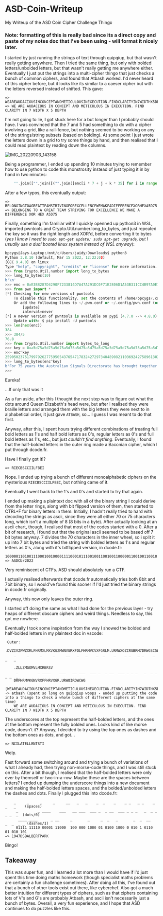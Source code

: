 # ASD-Coin-Writeup
My Writeup of the ASD Coin Cipher Challenge Thingo

### Note: formatting of this is really bad since its a direct copy and paste of my notes doc that I've been using - will format it nicely later.

I started by just running the strings of text through quipqiup, but that wasn't really getting anywhere.
Then I tried the same thing, but only with bolded letters/unbolded letters, but that wasn't really getting me anywhere either.
Eventually I just put the strings into a multi-cipher thingo that just checks a bunch of common ciphers, and found that Atbash worked.
I'd never heard of this cipher before, but it looks like its similar to a caeser cipher but with the letters reversed instead of shifted.
This gave:
```
=> WEAREAUDACIOUSINCONCEPTANDMETICULOUSINEXECUTION.FINDCLARITYIN7WIDTHX5DEPTH
=> WE ARE AUDACIOUS IN CONCEPT AND METICULOUS IN EXECUTION. FIND CLARITY IN 7 WIDTH X 5 DEPTH
```

I'm not going to lie, I got stuck here for a but longer than I probably should have.
I was convinced that the 7 and 5 had something to do with a cipher involving a grid, like a rail-fence, but nothing seemed to be working on any of the strings/string subsets (based on bolding). At some point I just wrote the letters down in a grid to try some things by hand, and then realised that I could read plaintext by reading down the columns.

![IMG_20220903_143158](https://user-images.githubusercontent.com/40308162/188255971-d21ecbc5-d30f-4052-8890-94a2ef0c551c.jpg)

Being a programmer, I ended up spending 10 minutes trying to remember how to use python to code this monstrosity instead of just typing it in by hand in two minutes:
```py
    "".join(["".join([("".join([enc[i * 7 + j + k * 35] for i in range(5)])) for j in range(7)]) for k in range(2)])
```

After a few typos, this eventually output:
```
=> BELONGINGTOAGREATTEAMSTRIVINGFOREXCELLENCEWEMAKEADIFFERENCEXORHEXA5D75
=> BELONGING TO A GREAT TEAM STRIVING FOR EXCELLENCE WE MAKE A DIFFERENCE XOR HEX A5D75
```

Finally, something I'm familiar with!
I quickly openned up python3 in WSL, imported pwntools and Crypto.Util.number.long_to_bytes, and just repeated the key so it was the right length and XOR'd, before converting it to bytes (*yes I know I need to `sudo apt-get update; sudo apt-get upgrade`, but I usually use a dual booted linux system instead of WSL anyway*):
```py
bpcygs@Jays-Laptop:/mnt/c/Users/jaidy/Downloads$ python3
Python 3.8.10 (default, Mar 15 2022, 12:22:08)
[GCC 9.4.0] on linux
Type "help", "copyright", "credits" or "license" for more information.
>>> from Crypto.Util.number import long_to_bytes
>>> long_to_bytes(10)
b'\n'
>>> enc = 0xE3B8287D4290F7233814D7A47A291DC0F71B2806D1A53B311CC4B97A0E1CC2B93B31068593332F10C6A3352F14D1B27A3514D6F7382F1AD0B0322955D1B83D3801CDB2287D05C0B82A311085A033291D85A3323855D6BC333119D6FB7A3C11C4A72E3C17CCBB33290C85B6343955CCBA3B3A1CCBB62E341ACBF72E3255CAA73F2F14D1B27A341B85A3323855D6BB333055C4A53F3C55C7B22E2A10C0B97A291DC0F73E3413C3BE392819D1F73B331185A3323855CCBA2A3206D6BE3831108B
>>> from pwn import *
[*] Checking for new versions of pwntools
    To disable this functionality, set the contents of /home/bpcygs/.cache/.pwntools-cache-3.8/update to 'never' (old way).
    Or add the following lines to ~/.pwn.conf or ~/.config/pwn.conf (or /etc/pwn.conf system-wide):
        [update]
        interval=never
[*] A newer version of pwntools is available on pypi (4.7.0 --> 4.8.0).
    Update with: $ pip install -U pwntools
>>> len(hex(enc))
384
>>> 384/5
76.8
>>> from Crypto.Util.number import bytes_to_long
>>> key = 0xa5d75a5d75a5d75a5d75a5d75a5d75a5d75a5d75a5d75a5d75a5d75a5d75a5d75a5d75a5d75a5d75a5d75a5d75a5d75a5d75a5d75a5d75a5d75a5d75a5d75a5d75a5d75a5d75a5d75a5d75a5d75a5d75a5d75a5d75a5d75a5d75a5d75a5d75a5d75a5d75a5d75a5d75a5d75a5d75a5d75a5d75a5d75a5d75a5d75a5d75a5d75a5d75a5d75a5d75a5d75a5d75a5d75a5d75a5d75a5d75a5d75a5d75a5d75a5d75a5d75a5d75a5d75a5d75a5d75a5d75a5d75a5d75a5d75a5d75a5d75a5d75a5
>>> enc^key
2590502375179979262775950543765471783242729734048908211036924275896130340680869586177826201135364390054351446701668244750977148949605566165907766609675468490291318628662506113736833115503797808253195641742100218946106859385657391801273226338941483439016202082363829516951189506019686886157792448979567546486544378392717339149525923920301685506310630093010643090403456702502907337446423775769679499655051508108204069741873107635749979576986203736713367210714414
>>> long_to_bytes(enc^key)
b'For 75 years the Australian Signals Directorate has brought together people with the skills, adaptability and imagination to operate in the slim area between the difficult and the impossible.'
>>>
```
Eureka!

...If only that was it

As a fun aside, after this I thought the next step was to figure out what the dots around Queen Elizabeth's head were, but after I realised they were braille letters and arranged them with the big letters they were next to in alphabetical order, it just gave `ATBASH`, so... I guess I was meant to do that first.


Anyway, after this, I spent hours trying different combinations of treating full bold letters as 1's and half bold letters as 0's, regular letters as 0's and full bold letters as 1's, etc., but just *couldn't find anything*. Eventually, I found that the half-bolded letters in the outer ring made a Baconian cipher, which I put through dcode.fr.

Have I finally got it!?

```
=> RIECBSCCIILFBEI
```

Nope.
I ended up trying a bunch of different monoalphabetic ciphers on the mysterious `RIECBSCCIILFBEI`, but nothing came of it.

Eventually I went back to the 1's and 0's and started to try that again.

I ended up making a plaintext doc with all of the binary string I could derive from the letter rings, along with bit flipped version of them, then started to CTRL+F for binary letters in them. Initially, I hadn't really tried to hard with decoding the strings as ascii, since they were all either 70 or 75 characters long, which isn't a multiple of 8 (8 bits in a byte). After actually looking at an ascii chart, though, I realised that most of the codes started with a 0. After a bit of research, I found out that the original ascii seemed to be based off 7 bit bytes anyway. 7 divides the 70 characters in the inner wheel, so i split it up into 7 bit bytes and tried the string with bolded letters as 1's and regular letters as 0's, along with it's bitflipped version, in dcode.fr:

```
1000001101001110001001000011110001011100100110010011000001100100110010
=> ASDCbr2022
```

Very reminiscent of CTFs. ASD should absolutely run a CTF.

I actually realised afterwards that dcode.fr automatically tries both 8bit and 7bit binary, so I would've found this sooner if I'd just tried the binary strings in dcode.fr originally.


Anyway, this now only leaves the outer ring.


I started off doing the same as what I had done for the previous layer - try heaps of different obscure ciphers and weird things. Needless to say, this got me nowhere.


Eventually I took some inspiration from the way I showed the bolded and half-bolded letters in my plaintext doc in vscode:
```
 Outer:
    .DVZIVZFWZXRLFHRMXLMXVKGZMWNVGRXFOLFHRMVCVXFGRLM.URMWXOZIRGBRM7DRWGSC5WVKGS
    _     _     _     _     __   _   _    _  _    _    _ _   _ _    _  _   _   

    .ZLLZMGOMVLMXRBRSV
     _         _ ____    ___   __ ___  ___ _  _ __  ___ _ _ _   _  _ _  _ _  _ 
    DRFHRMVKGNVRXFFHRVXGR.URWOIRDWCWG
    [WEAREAUDACIOUSINCONCEPTANDMETICULOUSINEXECUTION.FINDCLARITYIN7WIDTHX5DEPTH] -> atbash (spent so long on quipqiup woops - ended up putting the code into a thingo to check a whole bunch of different ciphers at the same time)
    WE ARE AUDACIOUS IN CONCEPT AND METICULOUS IN EXECUTION. FIND CLARITY IN 7 WIDTH X 5 DEPTH
```

The underscores at the top represent the half-bolded letters, and the ones at the bottom represent the fully bolded ones. Looks kind of like morse code, doesn't it?
Anyway, I decided to try using the top ones as dashes and the bottom ones as dots, and got...

```
=> NCILATELLENTSTI
```

Welp.

Fast forward some switching around and trying a bunch of variations of what I already had, then trying non-morse-code things, and I was still stuck on this.
After a bit though, I realised that the half-bolded letters were only ever by themself or two-in-a-row. Maybe these are the spaces between letters?
I ended up dumping the underscore things into a new document and making the half-bolded letters spaces, and the bolded/unbolded letters the dashes and dots.
Finally I plugged this into dcode.fr:

```
    _     _     _     _     __   _   _    _  _    _    _ _   _ _    _  _   _    (spaces)
     _         _ ____    ___   __ ___  ___ _  _ __  ___ _ _ _   _  _ _  _ _  _  (dots/0)
      ____ ____      _ __     _       _     _  _   _       _  _  __   _  _  _ _ (dashes/1)
     01111 11110 00001 11000  100 000 1000 01 0100 1000 0 010 1 0110 01 010 101    
=> 1947DSBALBERTPARK
```

Bingo!

## Takeaway
This was super fun, and I learned a lot more than I would have if I'd just spent this time doing maths homework (though specialist maths problems are certainly a fun challenge sometimes). After doing all this, I've found out that a bunch of other tools exist out there, like cyberchef. Also got a much better intuition for different types of ciphers, such as that ciphers containing lots of V's and G's are probably Atbash, and ascii isn't necessarily just a bunch of bytes.
Overall, a very fun experience, and I hope that ASD continues to do puzzles like this.
